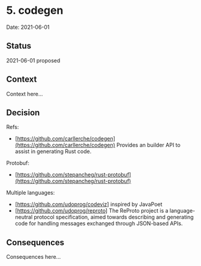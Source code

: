# 5. codegen

Date: 2021-06-01

## Status

2021-06-01 proposed

## Context

Context here...

## Decision

Refs:

 - [https://github.com/carllerche/codegen](https://github.com/carllerche/codegen) Provides an builder API to assist in generating Rust code.

Protobuf:

 - [https://github.com/stepancheg/rust-protobuf](https://github.com/stepancheg/rust-protobuf)
   
Multiple languages:

 - [https://github.com/udoprog/codeviz] inspired by JavaPoet
 - [https://github.com/udoprog/reproto] The ReProto project is a language-neutral protocol specification, aimed towards describing and generating code for handling messages exchanged through JSON-based APIs.

## Consequences

Consequences here...
